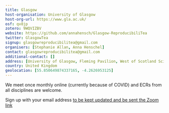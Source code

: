 ```yaml
---
title: Glasgow
host-organisation: University of Glasgow
host-org-url: https://www.gla.ac.uk/
osf: qv8jp
zotero: 9WQVIZBV
website: https://github.com/annahensch/Glasgow-ReproducibiliTea
twitter: GlasgowTea
signup: glasgowreproducibilitea@gmail.com
organisers: [Stephanie Allan, Anna Henschel]
contact: glasgowreproducibilitea@gmail.com
additional-contact: []
address: [University of Glasgow, Fleming Pavilion, West of Scotland Science Park (Todd Campus), Glasgow, G20 0X]
country: United Kingdom
geolocation: [55.850649874337165, -4.2626953125]
---
```


We meet once monthly online (currently because of COVID) and ECRs from all disciplines are welcome.

Sign up with your email address [to be kept updated and be sent the Zoom link](https://forms.office.com/Pages/ResponsePage.aspx?id=KVxybjp2UE-B8i4lTwEzyC_C7bWZ0HxKrMAg9Cgt4G9UMU84VVFCMFdUMkkwT0JQRTU5VDFRTFgwSy4u)

